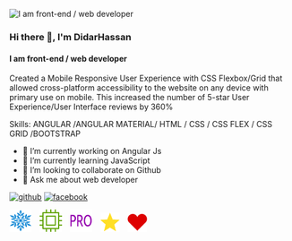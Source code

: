 ![I am front-end / web developer](https://scontent.fjsr8-1.fna.fbcdn.net/v/t1.6435-9/84056973_632912687453063_7736694649514885120_n.jpg?stp=dst-jpg_s526x395&_nc_cat=108&ccb=1-5&_nc_sid=174925&_nc_ohc=SHoQqBrZ96cAX-vQ0tM&_nc_ht=scontent.fjsr8-1.fna&oh=00_AT_P72AmBGCQH5iOrCBNg4tav1ISEPzP-jbVSlGia39p7A&oe=62681E7A)

### Hi there 👋, I'm DidarHassan
#### I am front-end / web developer

Created a Mobile Responsive User Experience with CSS Flexbox/Grid that allowed cross-platform accessibility to the website on any device with primary use on mobile. This increased the number of 5-star User Experience/User Interface reviews by 360%


Skills: ANGULAR /ANGULAR MATERIAL/ HTML / CSS / CSS FLEX / CSS GRID /BOOTSTRAP

- 🔭 I’m currently working on Angular Js 
- 🌱 I’m currently learning JavaScript 
- 👯 I’m looking to collaborate on Github 
- 💬 Ask me about web developer 


[<img src='https://cdn.jsdelivr.net/npm/simple-icons@3.0.1/icons/github.svg' alt='github' height='40'>](https://github.com/https://github.com/DidarHassan)  [<img src='https://cdn.jsdelivr.net/npm/simple-icons@3.0.1/icons/facebook.svg' alt='facebook' height='40'>](https://www.facebook.com/https://www.facebook.com/profile.php?id=100022030124857)  

<a href='https://archiveprogram.github.com/'><img src='https://raw.githubusercontent.com/acervenky/animated-github-badges/master/assets/acbadge.gif' width='40' height='40'></a> <a href='https://docs.github.com/en/developers'><img src='https://raw.githubusercontent.com/acervenky/animated-github-badges/master/assets/devbadge.gif' width='40' height='40'></a> <a href='https://github.com/pricing'><img src='https://raw.githubusercontent.com/acervenky/animated-github-badges/master/assets/pro.gif' width='40' height='40'></a> <a href='https://stars.github.com/'><img src='https://raw.githubusercontent.com/acervenky/animated-github-badges/master/assets/starbadge.gif' width='35' height='35'></a> <a href='https://docs.github.com/en/github/supporting-the-open-source-community-with-github-sponsors'><img src='https://raw.githubusercontent.com/acervenky/animated-github-badges/master/assets/sponsorbadge.gif' width='35' height='35'></a> 

